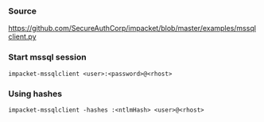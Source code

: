 ### Source
https://github.com/SecureAuthCorp/impacket/blob/master/examples/mssqlclient.py  

### Start mssql session
```
impacket-mssqlclient <user>:<password>@<rhost>
```

### Using hashes
```
impacket-mssqlclient -hashes :<ntlmHash> <user>@<rhost>
```

